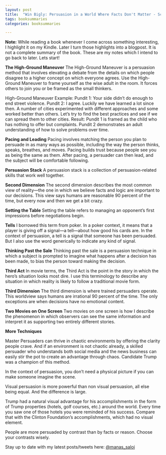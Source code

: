 ```yaml
---
layout: post
title:  "Win Bigly: Persuasion in a World Where Facts Don't Matter - Scott Adams"
tags: booksummaries
categories: booksummaries

---
```


**Note:** While reading a book whenever I come across something interesting, I highlight it on my Kindle. Later I turn those highlights into a blogpost. It is not a complete summary of the book. These are my notes which I intend to go back to later. Lets start!


**The High-Ground Maneuver**
The High-Ground Maneuver is a persuasion method that involves elevating a debate from the details on which people disagree to a higher concept on which everyone agrees. Use the High-Ground Maneuver to frame yourself as the wise adult in the room. It forces others to join you or be framed as the small thinkers.

High-Ground Maneuver Example:
Pundit 1: Your side didn’t do enough to end street violence.
Pundit 2: I agree. Luckily we have learned a lot since then. A number of cities experimented with different approaches and some worked better than others. Let’s try to find the best practices and see if we can spread them to other cities.
Result: Pundit 1 is framed as the child who has nothing to offer but complaints. Pundit 2 demonstrates an adult understanding of how to solve problems over time.

**Pacing and Leading**
Pacing involves matching the person you plan to persuade in as many ways as possible, including the way the person thinks, speaks, breathes, and moves. Pacing builds trust because people see you as being the same as them. After pacing, a persuader can then lead, and the subject will be comfortable following.

**Persuasion Stack**
A persuasion stack is a collection of persuasion-related skills that work well together.


**Second Dimension**
The second dimension describes the most common view of reality—the one in which we believe facts and logic are important to our decisions. This view says humans are reasonable 90 percent of the time, but every now and then we get a bit crazy.

**Setting the Table**
Setting the table refers to managing an opponent’s first impressions before negotiations begin.

**Tells**
I borrowed this term from poker. In a poker context, it means that a player is giving off a signal—a tell—about how good his cards are. In the context of persuasion, a tell is a signal that someone has been persuaded. But I also use the word generically to indicate any kind of signal.


**Thinking Past the Sale**
Thinking past the sale is a persuasion technique in which a subject is prompted to imagine what happens after a decision has been made, to bias the person toward making the decision.


**Third Act**
In movie terms, the Third Act is the point in the story in which the hero’s situation looks most dire. I use this terminology to describe any situation in which reality is likely to follow a traditional movie form.

**Third Dimension**
The third dimension is where trained persuaders operate. This worldview says humans are irrational 90 percent of the time. The only exceptions are when decisions have no emotional content.


**Two Movies on One Screen**
Two movies on one screen is how I describe the phenomenon in which observers can see the same information and interpret it as supporting two entirely different stories.

**More Techniques**

Master Persuaders can thrive in chaotic environments by offering the clarity people crave. And if an environment is not chaotic already, a skilled persuader who understands both social media and the news business can easily stir the pot to create an advantage through chaos. Candidate Trump was a champion of this method.

In the context of persuasion, you don’t need a physical picture if you can make someone imagine the scene.

Visual persuasion is more powerful than non visual persuasion, all else being equal. And the difference is large.

Trump had a natural visual advantage for his accomplishments in the form of Trump properties (hotels, golf courses, etc.) around the world. Every time you saw one of those hotels you were reminded of his success. Compare that with the Clinton Foundation’s accomplishments, which had no visual element.

People are more persuaded by contrast than by facts or reason. Choose your contrasts wisely.

Stay up to date with my latest posts/tweets here: [@manas_saloi](http://twitter.com/manas_saloi)
